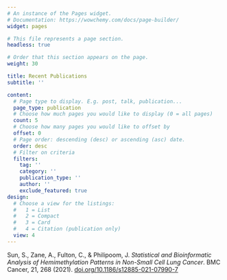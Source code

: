 ```yaml
---
# An instance of the Pages widget.
# Documentation: https://wowchemy.com/docs/page-builder/
widget: pages

# This file represents a page section.
headless: true

# Order that this section appears on the page.
weight: 30

title: Recent Publications
subtitle: ''

content:
  # Page type to display. E.g. post, talk, publication...
  page_type: publication
  # Choose how much pages you would like to display (0 = all pages)
  count: 5
  # Choose how many pages you would like to offset by
  offset: 0
  # Page order: descending (desc) or ascending (asc) date.
  order: desc
  # Filter on criteria
  filters:
    tag: ''
    category: ''
    publication_type: ''
    author: ''
    exclude_featured: true
design:
  # Choose a view for the listings:
  #   1 = List
  #   2 = Compact
  #   3 = Card
  #   4 = Citation (publication only)
  view: 4
---
```


Sun, S., Zane, A., Fulton, C., & Philipoom, J. *Statistical and Bioinformatic Analysis of Hemimethylation Patterns in Non-Small Cell Lung Cancer*. BMC Cancer, 21, 268 (2021). [doi.org/10.1186/s12885-021-07990-7](https://bmccancer.biomedcentral.com/articles/10.1186/s12885-021-07990-7)

